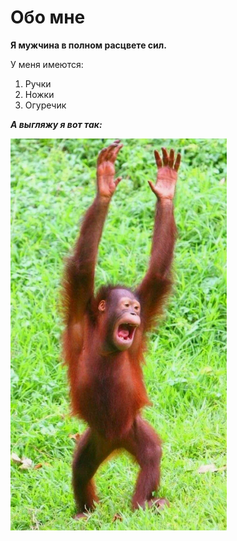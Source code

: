 # Обо мне

**Я мужчина в полном расцвете сил.**

У меня имеются:

  1. Ручки
  2. Ножки
  3. Огуречик

**_А выгляжу я вот так:_**

![alt text](image.png)